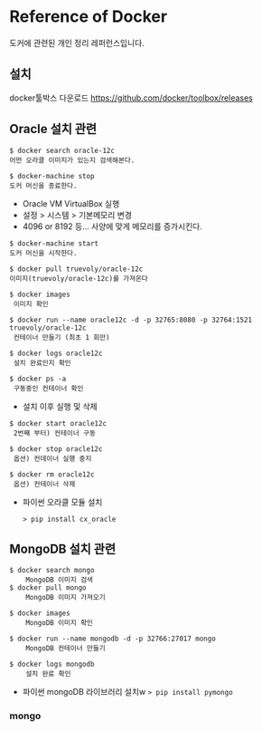 # Reference of Docker
도커에 관련된 개인 정리 레퍼런스입니다.

## 설치
docker툴박스 다운로드
https://github.com/docker/toolbox/releases

## Oracle 설치 관련
```
$ docker search oracle-12c
어떤 오라클 이미지가 있는지 검색해본다.

$ docker-machine stop
도커 머신을 종료한다.
```

- Oracle VM VirtualBox 실행
- 설정 > 시스템 > 기본메모리 변경
- 4096 or 8192 등... 사양에 맞게 메모리를 증가시킨다.

```
$ docker-machine start
도커 머신을 시작한다.

$ docker pull truevoly/oracle-12c
이미지(truevoly/oracle-12c)를 가져온다

$ docker images
 이미지 확인

$ docker run --name oracle12c -d -p 32765:8080 -p 32764:1521 truevoly/oracle-12c
 컨테이너 만들기 (최초 1 회만)

$ docker logs oracle12c
 설치 완료인지 확인

$ docker ps -a
 구동중인 컨테이너 확인

```

- 설치 이후 실행 및 삭제 
```
$ docker start oracle12c
 2번째 부터) 컨테이너 구동

$ docker stop oracle12c
 옵션) 컨데이너 실행 중지

$ docker rm oracle12c 
 옵션) 컨테이너 삭제
```

- 파이썬 오라클 모듈 설치

    `> pip install cx_oracle`


## MongoDB 설치 관련

```
$ docker search mongo
    MongoDB 이미지 검색
$ docker pull mongo
    MongoDB 이미지 가져오기

$ docker images
    MongoDB 이미지 확인 

$ docker run --name mongodb -d -p 32766:27017 mongo
    MongoDB 컨테이너 만들기

$ docker logs mongodb
    설치 완료 확인
```

- 파이썬 mongoDB 라이브러리 설치w
    `> pip install pymongo`

### mongo
